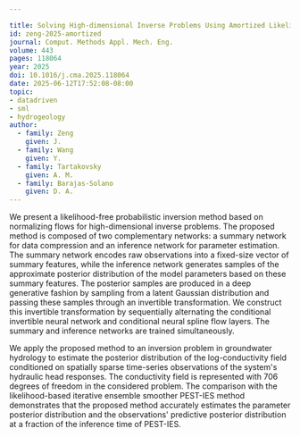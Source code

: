 ```yaml
---

title: Solving High-dimensional Inverse Problems Using Amortized Likelihood-free Inference with Noisy and Incomplete Data
id: zeng-2025-amortized
journal: Comput. Methods Appl. Mech. Eng.
volume: 443
pages: 118064
year: 2025
doi: 10.1016/j.cma.2025.118064
date: 2025-06-12T17:52:08-08:00
topic:
- datadriven
- sml
- hydrogeology
author:
  - family: Zeng
    given: J.
  - family: Wang
    given: Y.
  - family: Tartakovsky
    given: A. M.
  - family: Barajas-Solano
    given: D. A.
---
```


We present a likelihood-free probabilistic inversion method based on normalizing flows for high-dimensional inverse problems. The proposed method is composed of two complementary networks: a summary network for data compression and an inference network for parameter estimation.  The summary network encodes raw observations into a fixed-size vector of summary features, while the inference network generates samples of the approximate posterior distribution of the model parameters based on these summary features.  The posterior samples are produced in a deep generative fashion by sampling from a latent Gaussian distribution and passing these samples through an invertible transformation.  We construct this invertible transformation by sequentially alternating the conditional invertible neural network and conditional neural spline flow layers.  The summary and inference networks are trained simultaneously.

We apply the proposed method to an inversion problem in groundwater hydrology to estimate the posterior distribution of the log-conductivity field conditioned on spatially sparse time-series observations of the system's hydraulic head responses.  The conductivity field is represented with 706 degrees of freedom in the considered problem. The comparison with the likelihood-based iterative ensemble smoother PEST-IES method demonstrates that the proposed method accurately estimates the parameter posterior distribution and the observations' predictive posterior distribution at a fraction of the inference time of PEST-IES.
